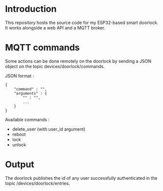 # Introduction

This repository hosts the source code for my ESP32-based smart doorlock. It works alongside a web API and a MQTT broker.

# MQTT commands

Some actions can be done remotely on the doorlock by sending a JSON object on the topic devices/doorlock/commands.

JSON format :

	{
		"command" : "",
		"arguments" : {
			"" : "",
			...
		}
	}

Available commands :
* delete_user (with user_id argument)
* reboot
* lock
* unlock

# Output

The doorlock publishes the id of any user successfully authenticated in the topic /devices/doorlock/entries.
